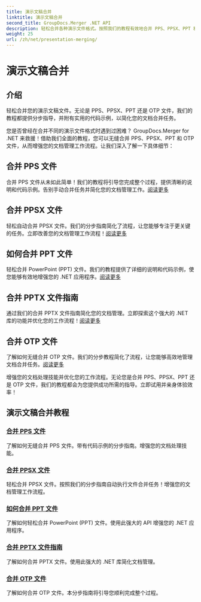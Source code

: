 ```yaml
---
title: 演示文稿合并
linktitle: 演示文稿合并
second_title: GroupDocs.Merger .NET API
description: 轻松合并各种演示文件格式。按照我们的教程有效地合并 PPS、PPSX、PPT 和 OTP 文件。 #GroupDocs.Merger
weight: 25
url: /zh/net/presentation-merging/
---
```


# 演示文稿合并

## 介绍

轻松合并您的演示文稿文件。无论是 PPS、PPSX、PPT 还是 OTP 文件，我们的教程都提供分步指导，并附有实用的代码示例，以简化您的文档合并任务。

您是否曾经在合并不同的演示文件格式时遇到过困难？ GroupDocs.Merger for .NET 来救援！借助我们全面的教程，您可以无缝合并 PPS、PPSX、PPT 和 OTP 文件，从而增强您的文档管理工作流程。让我们深入了解一下具体细节：

##  合并 PPS 文件

合并 PPS 文件从未如此简单！我们的教程将引导您完成整个过程，提供清晰的说明和代码示例。告别手动合并任务并简化您的文档管理工作。[阅读更多](./merge-pps-files/)

##  合并 PPSX 文件

轻松自动合并 PPSX 文件。我们的分步指南简化了流程，让您能够专注于更关键的任务。立即改善您的文档管理工作流程！[阅读更多](./merging-ppsx-files/)

##  如何合并 PPT 文件

轻松合并 PowerPoint (PPT) 文件。我们的教程提供了详细的说明和代码示例，使您能够有效地增强您的 .NET 应用程序。[阅读更多](./how-to-merge-ppt-files/)

##  合并 PPTX 文件指南

通过我们的合并 PPTX 文件指南简化您的文档管理。立即探索这个强大的 .NET 库的功能并优化您的工作流程！[阅读更多](./guide-merging-pptx-files/)

##  合并 OTP 文件

了解如何无缝合并 OTP 文件。我们的分步教程简化了流程，让您能够高效地管理文档合并任务。[阅读更多](./merging-otp-files/)

增强您的文档处理技能并优化您的工作流程。无论您是合并 PPS、PPSX、PPT 还是 OTP 文件，我们的教程都会为您提供成功所需的指导。立即试用并亲身体验效率！
## 演示文稿合并教程
### [合并 PPS 文件](./merge-pps-files/)
了解如何无缝合并 PPS 文件。带有代码示例的分步指南。增强您的文档处理技能。
### [合并 PPSX 文件](./merging-ppsx-files/)
轻松合并 PPSX 文件。按照我们的分步指南自动执行文件合并任务！增强您的文档管理工作流程。
### [如何合并 PPT 文件](./how-to-merge-ppt-files/)
了解如何轻松合并 PowerPoint (PPT) 文件。使用此强大的 API 增强您的 .NET 应用程序。
### [合并 PPTX 文件指南](./guide-merging-pptx-files/)
了解如何合并 PPTX 文件。使用此强大的 .NET 库简化文档管理。
### [合并 OTP 文件](./merging-otp-files/)
了解如何合并 OTP 文件。本分步指南将引导您顺利完成整个过程。